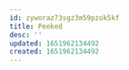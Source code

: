 ```yaml
---
id: zyworaz73sgz3m59pzok5kf
title: Peeked
desc: ''
updated: 1651962134492
created: 1651962134492
---
```


